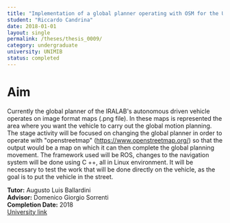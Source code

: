 ```yaml
---
title: "Implementation of a global planner operating with OSM for the USAD vehicle"
student: "Riccardo Candrina"
date: 2018-01-01
layout: single
permalink: /theses/thesis_0009/
category: undergraduate
university: UNIMIB
status: completed
---
```


# Aim
Currently the global planner of the IRALAB's autonomous driven vehicle operates on image format maps (.png file). In these maps is represented the area where you want the vehicle to carry out the global motion planning. The stage activity will be focused on changing the global planner in order to operate with "openstreetmap" (https://www.openstreetmap.org/) so that the output would be a map on which it can then complete the global planning movement. The framework used will be ROS, changes to the navigation system will be done using C ++, all in Linux environment. It will be necessary to test the work that will be done directly on the vehicle, as the goal is to put the vehicle in the street.

**Tutor:** Augusto Luis Ballardini  
**Advisor:** Domenico Giorgio Sorrenti  
**Completion Date:** 2018  
[University link](https://ira.disco.unimib.it/people/ballardini-augusto-luis/)

